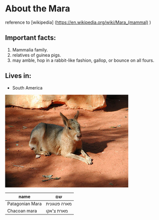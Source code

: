 # About the Mara

reference to [wikipedia] (https://en.wikipedia.org/wiki/Mara_(mammal) )

## Important facts:
1.  Mammalia family.
2.  relatives of guinea pigs.
3.  may amble, hop in a rabbit-like fashion, gallop, or bounce on all fours.

## Lives in:
- South America

![Image of mara](/images/mara.jpg)

name | שם
-------|--------
Patagonian Mara|מארה פטגונית
Chacoan mara|מארת צ'אקו
